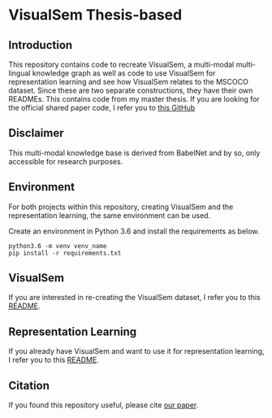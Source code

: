 # VisualSem Thesis-based

## Introduction
This repository contains code to recreate VisualSem, a multi-modal multi-lingual knowledge graph as well as code to use VisualSem for representation learning and see how VisualSem relates to the MSCOCO dataset. Since these are two separate constructions, they have their own READMEs. This contains code from my master thesis. If you are looking for the official shared paper code, I refer you to [this GitHub](https://github.com/iacercalixto/visualsem)

## Disclaimer
This multi-modal knowledge base is derived from BabelNet and by so, only accessible for research purposes.

## Environment
For both projects within this repository, creating VisualSem and the representation learning, the same environment can be used.

Create an environment in Python 3.6 and install the requirements as below.

    python3.6 -m venv venv_name
    pip install -r requirements.txt


## VisualSem
If you are interested in re-creating the VisualSem dataset, I refer you to this [README](https://github.com/houda96/VisualSem/tree/master/dataset_creation).

## Representation Learning
If you already have VisualSem and want to use it for representation learning, I refer you to this [README](https://github.com/houda96/VisualSem/tree/master/representation_learning).

## Citation
If you found this repository useful, please cite [our paper](https://arxiv.org/abs/2008.09150).

